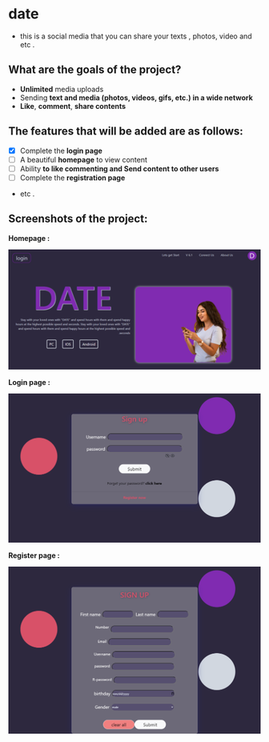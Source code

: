 # date

* this is a social media that you can share your texts ,  photos, video and etc .

## What are the goals of the project?

* **Unlimited** media uploads
* Sending **text and media (photos, videos, gifs, etc.) in a wide network**
* **Like**, **comment**, **share contents**

## The features that will be added are as follows:

* [x] Complete the **login page**
* [ ] A beautiful **homepage** to view content
* [ ] Ability **to like commenting and Send content to other users**
* [ ] Complete the **registration page**
* etc .

## Screenshots of the project:

 **Homepage :**



![moein](Home.png)


**Login page :**

![moein](login.png)

**Register page :**

![moein](register.png)
